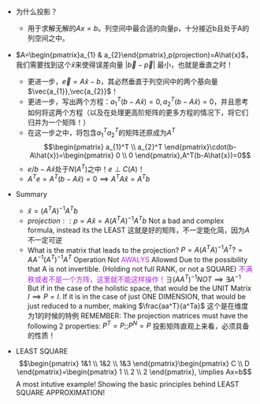 - 为什么投影？
	- 用于求解无解的$Ax=b$。列空间中最合适的向量p，十分接近b且处于A的列空间之中。
- $A=\begin{pmatrix}a_{1} & a_{2}\end{pmatrix},p(projection)=A\hat{x}$，我们需要找到这个$\hat{x}$来使得误差向量 $|\vec{b}-\vec{p}|$ 最小，也就是垂直之时！
	- 更进一步，$\vec{e}=A\hat{x}-b$，其必然垂直于列空间中的两个基向量$\vec{a_{1}},\vec{a_{2}}$！
	- 更进一步，写出两个方程：$a_{1}^T(b-A\hat{x})=0, a_{2}^T(b-A\hat{x})=0$，并且思考如何将这两个方程（以及在处理更高阶矩阵的更多方程的情况下，将它们归并为一个矩阵！）
	- 在这一步之中，将包含$a_{1}^Ta_{2}^T$的矩阵还原成为$A^T$ $$\begin{pmatrix}
a_{1}^T \\
a_{2}^T
\end{pmatrix}\cdot(b-A\hat{x})=\begin{pmatrix}
0 \\
0
\end{pmatrix},A^T(b-A\hat{x})=0$$
	- $e/b-A\hat{x}$处于$N(A^T)$之中！$e \perp C(A)$！
	- $A^Te=A^T(b-A\hat{x})=0\implies A^TA\hat{x}=A^Tb$
- Summary
	- $\hat{x}=(A^TA)^{-1}A^Tb$
	- $projection::p=A\hat{x}=A(A^TA)^{-1}A^Tb$
		Not a bad and complex formula, instead its the LEAST 这就是好的矩阵，不一定能化简，因为$A$不一定可逆
	- What is the matrix that leads to the projection?
		$P=A(A^TA)^{-1}A^T?=AA^{-1}(A^T)^{-1}A^T$ Operation Not <font color="#b228e6">AWALYS</font> Allowed Due to the possibility that A is not invertible.
		(Holding not full RANK, or not a SQUARE)<font color="#b228e6"> 不满秩或者不是一个方阵，这里就不能这样操作！</font>$\exists(AA^T)^{-1}NOT\implies \exists A^{-1}$
		But if in the case of the holistic space, that would be the UNIT Matrix $I\implies P=I$.
		If it is in the case of just ONE DIMENSION, that would be just reduced to a number, making $\frac{aa^T}{a^Ta}$ 这个是在维度为1的时候的特例
		REMEMBER: The projection matrices must have the following 2 properties: $P^T=P;;P^N=P$ 投影矩阵直观上来看，必须具备的性质！
		
- LEAST SQUARE
	$$\begin{pmatrix}
1&1 \\
1&2 \\
1&3
\end{pmatrix}\begin{pmatrix}
C \\
D
\end{pmatrix}=\begin{pmatrix}
1 \\
2 \\
2
\end{pmatrix}, \implies Ax=b$$
	A most intutive example! Showing the basic principles behind LEAST SQUARE APPROXIMATION!